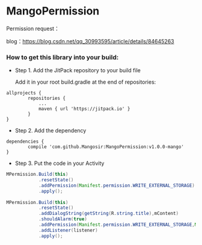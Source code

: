 # MangoPermission

Permission request：

blog：https://blog.csdn.net/qq_30993595/article/details/84645263

### How to get this library into your build:

* Step 1. Add the JitPack repository to your build file

  Add it in your root build.gradle at the end of repositories:

```Gradle
allprojects {
		repositories {
			...
			maven { url 'https://jitpack.io' }
		}
}
```

* Step 2. Add the dependency

```Gradle
dependencies {
	    compile 'com.github.Mangosir:MangoPermission:v1.0.0-mango'
}
```

* Step 3. Put the code in your Activity

```Java
MPermission.Build(this)
            .resetState()
            .addPermission(Manifest.permission.WRITE_EXTERNAL_STORAGE)
            .apply();
            
MPermission.Build(this)
            .resetState()
            .addDialogString(getString(R.string.title),mContent)
            .shouldAlarm(true)
            .addPermission(Manifest.permission.WRITE_EXTERNAL_STORAGE,Manifest.permission.GET_ACCOUNTS)
            .addListener(listener)
            .apply();
```
